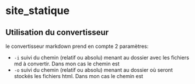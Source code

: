 # site_statique

## Utilisation du convertisseur 

le convertisseur markdown prend en compte 2 paramètres:
- `-i` suivi du chemin (relatif ou absolu) menant au dossier avec les fichiers md à convertir.
      Dans mon cas le chemin est 
- `-o` suivi du chemin (relatif ou absolu) menant au dossier où seront stockés les fichiers html.
      Dans mon cas le chemin est 

